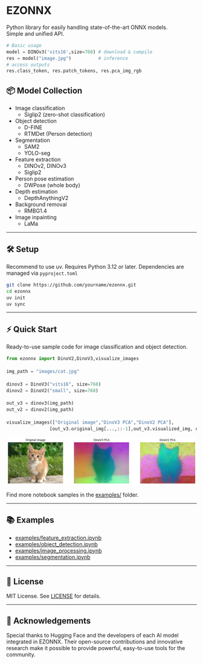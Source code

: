 # EZONNX
Python library for easily handling state-of-the-art ONNX models.  
Simple and unified API.
```python
# Basic usage
model = DINOv3('vits16',size=768) # download & compile
res = model("image.jpg")          # inference
# access outputs
res.class_token, res.patch_tokens, res.pca_img_rgb
```

## 📦 Model Collection

- Image classification  
    - Siglip2 (zero-shot classification)
- Object detection
    - D-FINE
    - RTMDet (Person detection)
- Segmentation
    - SAM2
    - YOLO-seg
- Feature extraction
    - DINOv2, DINOv3
    - Siglip2
- Person pose estimation
    - DWPose (whole body)
- Depth estimation
    - DepthAnythingV2
- Background removal
    - RMBG1.4
- Image inpainting
    - LaMa
---

## 🛠️ Setup
Recommend to use uv.
Requires Python 3.12 or later. Dependencies are managed via `pyproject.toml`

```sh
git clone https://github.com/yourname/ezonnx.git
cd ezonnx
uv init
uv sync
```

---

## ⚡ Quick Start

Ready-to-use sample code for image classification and object detection.

```python
from ezonnx import DinoV2,DinoV3,visualize_images

img_path = "images/cat.jpg"

dinov3 = DinoV3("vits16", size=768)
dinov2 = DinoV2("small", size=768)

out_v3 = dinov3(img_path)
out_v2 = dinov2(img_path)

visualize_images(["Original image","DinoV3 PCA","DinoV2 PCA"], 
                [out_v3.original_img[...,::-1],out_v3.visualized_img, out_v2.visualized_img])
```
<img src=./assets/quickstart.jpg  width=800 /> 

Find more notebook samples in the [examples/](examples/) folder.

---

## 📚 Examples

- [examples/feature_extraction.ipynb](examples/feature_extraction.ipynb)
- [examples/object_detection.ipynb](examples/object_detection.ipynb)
- [examples/image_processing.ipynb](examples/image_processing.ipynb)
- [examples/segmentation.ipynb](examples/segmentation.ipynb)

---

## 📝 License

MIT License. See [LICENSE](LICENSE) for details.

---


## 🙏 Acknowledgements  

Special thanks to Hugging Face and the developers of each AI model integrated in EZONNX. Their open-source contributions and innovative research make it possible to provide powerful, easy-to-use tools for the community.